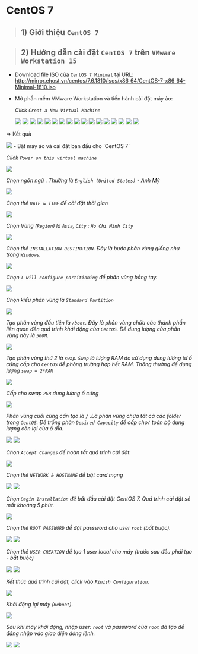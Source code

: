 # **CentOS 7**
>## 1) Giới thiệu `CentOS 7`

>## 2) Hướng dẫn cài đặt `CentOS 7` trên `VMware Workstation 15`
- Download file ISO của `CentOS 7 Minimal` tại URL: http://mirror.ehost.vn/centos/7.6.1810/isos/x86_64/CentOS-7-x86_64-Minimal-1810.iso
- Mở phần mềm VMware Workstation và tiến hành cài đặt máy ảo:

    *Click `Creat a New Virtual Machine`*

    <img src=../images/centos7/Screenshot_0.png>
    <img src=../images/centos7/Screenshot_1.png>
    <img src=../images/centos7/Screenshot_2.png>
    <img src=../images/centos7/Screenshot_3.png>
    <img src=../images/centos7/Screenshot_4.png>
    <img src=../images/centos7/Screenshot_5.png>
    <img src=../images/centos7/Screenshot_6.png>
    <img src=../images/centos7/Screenshot_7.png>
    <img src=../images/centos7/Screenshot_8.png>
    <img src=../images/centos7/Screenshot_9.png>
    <img src=../images/centos7/Screenshot_10.png>
    <img src=../images/centos7/Screenshot_11.png>
    <img src=../images/centos7/Screenshot_12.png>
    <img src=../images/centos7/Screenshot_13.png>
    <img src=../images/centos7/Screenshot_14.png>
    <img src=../images/centos7/Screenshot_15.png>
    <img src=../images/centos7/Screenshot_16.png>
=> Kết quả

<img src=../images/centos7/Screenshot_17.png>
- Bật máy ảo và cài đặt ban đầu cho `CentOS 7`

*Click   `Power on this virtual machine`*

<img src=../images/centos7/Screenshot_18.png>

*Chọn ngôn ngữ . Thường là `English (United States)` - Anh Mỹ*

<img src=../images/centos7/Screenshot_19.png>

*Chọn thẻ `DATE & TIME` để cài đặt thời gian*

 <img src=../images/centos7/Screenshot_20.png>

*Chọn Vùng (`Region`) là `Asia`, `City` : `Ho Chi Minh City`*

<img src=../images/centos7/Screenshot_21.png>

*Chọn thẻ `INSTALLATION DESTINATION`. Đây là bước phân vùng giống như trong `Windows`.*

<img src=../images/centos7/Screenshot_23.png>

*Chọn `I will configure partitioning` để phân vùng bằng tay.*

<img src=../images/centos7/Screenshot_24.png>

*Chọn kiểu phân vùng là `Standard Partition`*
    
<img src=../images/centos7/Screenshot_25.png>

*Tạo phân vùng đầu tiên là `/boot`. Đây là phân vùng chứa các thành phần liên quan đến quá trình khởi động của `CentOS`. Để dung lượng của phân vùng này là `500M`.*

<img src=../images/centos7/Screenshot_26.png>

*Tạo phân vùng thứ 2 là `swap`. `Swap` là lượng RAM ảo sử dụng dung lượng từ ổ cứng cấp cho `CentOS` để phòng trường hợp hết RAM. Thông thường để dung lượng `swap = 2*RAM`*

<img src=../images/centos7/Screenshot_27.png>

*Cấp cho swap `2GB` dung lượng ổ cứng*

<img src=../images/centos7/Screenshot_28.png>

*Phân vùng cuối cùng cần tạo là `/` .Là phân vùng chứa tất cả các folder trong `CentOS`. Để trống phân `Desired Capacity` để cấp cho`/` toàn bộ dung lượng còn lại của ổ đĩa.*

<img src=../images/centos7/Screenshot_29.png>
<img src=../images/centos7/Screenshot_30.png>

*Chọn `Accept Changes` để hoàn tất quá trình cài đặt.*

<img src=../images/centos7/Screenshot_31.png>

*Chọn thẻ `NETWORK & HOSTNAME` để bật card mạng*

<img src=../images/centos7/Screenshot_32.png>
<img src=../images/centos7/Screenshot_33.png>

*Chọn `Begin Installation` để bắt đầu cài đặt CentOS 7. Quá trình cài đặt sẽ mất khoảng 5 phút.*

<img src=../images/centos7/Screenshot_34.png>

*Chọn thẻ `ROOT PASSWORD` để đặt password cho user `root` (bắt buộc).*

<img src=../images/centos7/Screenshot_35.png>
<img src=../images/centos7/Screenshot_36.png>

*Chọn thẻ `USER CREATION` để tạo 1 user local cho máy (trước sau đều phải tạo - bắt buộc)*

<img src=../images/centos7/Screenshot_37.png>
<img src=../images/centos7/Screenshot_38.png>
    
*Kết thúc quá trình cài đặt, click vào `Finish Configuration`.*

<img src=../images/centos7/Screenshot_39.png>

*Khởi động lại máy (`Reboot`).*

<img src=../images/centos7/Screenshot_40.png>

*Sau khi máy khởi động, nhập user: `root` và password của `root` đã tạo để đăng nhập vào giao diện dòng lệnh.*

<img src=../images/centos7/Screenshot_41.png>
<img src=../images/centos7/Screenshot_42.png>

